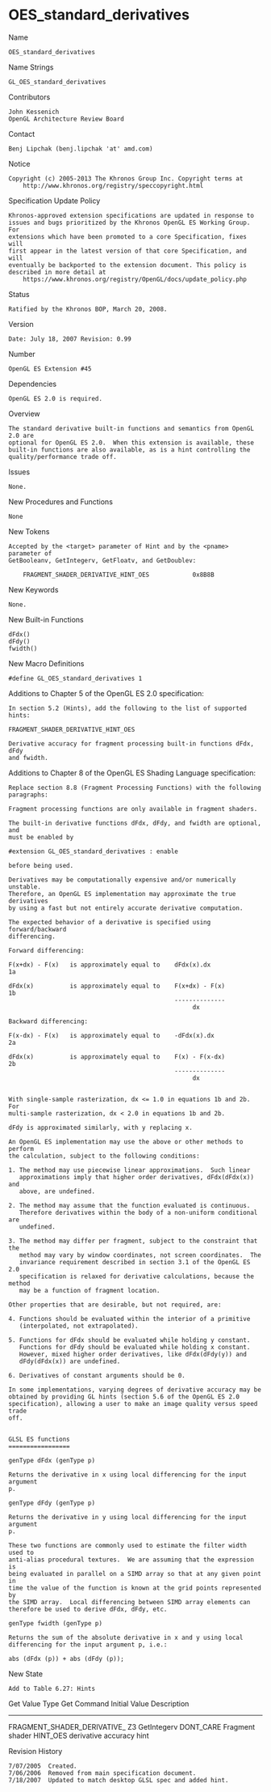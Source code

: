 # OES_standard_derivatives

Name

    OES_standard_derivatives

Name Strings

    GL_OES_standard_derivatives

Contributors

    John Kessenich
    OpenGL Architecture Review Board

Contact

    Benj Lipchak (benj.lipchak 'at' amd.com)

Notice

    Copyright (c) 2005-2013 The Khronos Group Inc. Copyright terms at
        http://www.khronos.org/registry/speccopyright.html

Specification Update Policy

    Khronos-approved extension specifications are updated in response to
    issues and bugs prioritized by the Khronos OpenGL ES Working Group. For
    extensions which have been promoted to a core Specification, fixes will
    first appear in the latest version of that core Specification, and will
    eventually be backported to the extension document. This policy is
    described in more detail at
        https://www.khronos.org/registry/OpenGL/docs/update_policy.php

Status

    Ratified by the Khronos BOP, March 20, 2008.

Version

    Date: July 18, 2007 Revision: 0.99

Number

    OpenGL ES Extension #45

Dependencies

    OpenGL ES 2.0 is required.

Overview

    The standard derivative built-in functions and semantics from OpenGL 2.0 are
    optional for OpenGL ES 2.0.  When this extension is available, these
    built-in functions are also available, as is a hint controlling the
    quality/performance trade off.

Issues

    None.

New Procedures and Functions

    None

New Tokens

    Accepted by the <target> parameter of Hint and by the <pname> parameter of
    GetBooleanv, GetIntegerv, GetFloatv, and GetDoublev:

        FRAGMENT_SHADER_DERIVATIVE_HINT_OES            0x8B8B

New Keywords

    None.

New Built-in Functions

    dFdx()
    dFdy()  
    fwidth()

New Macro Definitions

    #define GL_OES_standard_derivatives 1

Additions to Chapter 5 of the OpenGL ES 2.0 specification:

    In section 5.2 (Hints), add the following to the list of supported hints:

    FRAGMENT_SHADER_DERIVATIVE_HINT_OES

    Derivative accuracy for fragment processing built-in functions dFdx, dFdy
    and fwidth.

Additions to Chapter 8 of the OpenGL ES Shading Language specification:

    Replace section 8.8 (Fragment Processing Functions) with the following 
    paragraphs:

    Fragment processing functions are only available in fragment shaders.

    The built-in derivative functions dFdx, dFdy, and fwidth are optional, and
    must be enabled by

    #extension GL_OES_standard_derivatives : enable

    before being used.  

    Derivatives may be computationally expensive and/or numerically unstable.  
    Therefore, an OpenGL ES implementation may approximate the true derivatives
    by using a fast but not entirely accurate derivative computation.

    The expected behavior of a derivative is specified using forward/backward 
    differencing.

    Forward differencing:

    F(x+dx) - F(x)   is approximately equal to    dFdx(x).dx                  1a

    dFdx(x)          is approximately equal to    F(x+dx) - F(x)              1b
                                                  --------------
                                                       dx

    Backward differencing:

    F(x-dx) - F(x)   is approximately equal to    -dFdx(x).dx                 2a

    dFdx(x)          is approximately equal to    F(x) - F(x-dx)              2b
                                                  --------------
                                                       dx


    With single-sample rasterization, dx <= 1.0 in equations 1b and 2b.  For
    multi-sample rasterization, dx < 2.0 in equations 1b and 2b.

    dFdy is approximated similarly, with y replacing x.

    An OpenGL ES implementation may use the above or other methods to perform
    the calculation, subject to the following conditions:

    1. The method may use piecewise linear approximations.  Such linear
       approximations imply that higher order derivatives, dFdx(dFdx(x)) and
       above, are undefined.

    2. The method may assume that the function evaluated is continuous.
       Therefore derivatives within the body of a non-uniform conditional are
       undefined.

    3. The method may differ per fragment, subject to the constraint that the
       method may vary by window coordinates, not screen coordinates.  The
       invariance requirement described in section 3.1 of the OpenGL ES 2.0 
       specification is relaxed for derivative calculations, because the method 
       may be a function of fragment location.

    Other properties that are desirable, but not required, are:

    4. Functions should be evaluated within the interior of a primitive
       (interpolated, not extrapolated).

    5. Functions for dFdx should be evaluated while holding y constant.
       Functions for dFdy should be evaluated while holding x constant.  
       However, mixed higher order derivatives, like dFdx(dFdy(y)) and 
       dFdy(dFdx(x)) are undefined.

    6. Derivatives of constant arguments should be 0.

    In some implementations, varying degrees of derivative accuracy may be
    obtained by providing GL hints (section 5.6 of the OpenGL ES 2.0
    specification), allowing a user to make an image quality versus speed trade
    off.


    GLSL ES functions
    =================

    genType dFdx (genType p)

    Returns the derivative in x using local differencing for the input argument
    p. 

    genType dFdy (genType p)

    Returns the derivative in y using local differencing for the input argument
    p.

    These two functions are commonly used to estimate the filter width used to
    anti-alias procedural textures.  We are assuming that the expression is
    being evaluated in parallel on a SIMD array so that at any given point in
    time the value of the function is known at the grid points represented by
    the SIMD array.  Local differencing between SIMD array elements can
    therefore be used to derive dFdx, dFdy, etc.

    genType fwidth (genType p)

    Returns the sum of the absolute derivative in x and y using local
    differencing for the input argument p, i.e.:

    abs (dFdx (p)) + abs (dFdy (p));

New State

    Add to Table 6.27: Hints

Get Value                    Type  Get Command  Initial Value  Description 
---------                    ----  -----------  -------------  -----------
FRAGMENT_SHADER_DERIVATIVE_  Z3    GetIntegerv  DONT_CARE      Fragment shader
HINT_OES                                                       derivative
                                                               accuracy hint

Revision History

    7/07/2005  Created.
    7/06/2006  Removed from main specification document.
    7/18/2007  Updated to match desktop GLSL spec and added hint.
